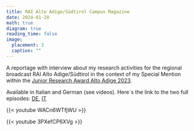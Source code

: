 ```yaml
---
title: RAI Alto Adige/Südtirol Campus Magazine
date: 2024-01-28
math: true
diagram: true
reading_time: false  
image:
  placement: 3
  caption: ""
---
```


A reportage with interview about my research activities for the regional broadcast RAI Alto Adige/Südtirol in the context of my Special Mention within the [Junior Research Award Alto Adige 2023](https://news.provincia.bz.it/it/news/lo-junior-research-award-alto-adige-2023-va-a-barbara-gross). 

Available in Italian and German (see videos). Here´s the link to the two full episodes: [DE](https://www.raisudtirol.rai.it/de/index.php?media=Ptv1706473200), [IT](https://www.raisudtirol.rai.it/it/index.php?media=Ptv1711233300)

{{< youtube WACn6WTfjWU >}} 



{{< youtube 3PXefCP6XVg >}} 




